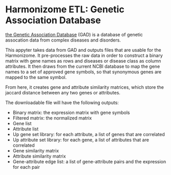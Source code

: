 # Harmonizome ETL: Genetic Association Database

[the Genetic Association Database](https://geneticassociationdb.nih.gov/) (GAD) is a database of genetic assocation data from complex diseases and disorders.

This appyter takes data from GAD and outputs files that are usable for the Harmonizome. It pre-processes the raw data  in order to construct a binary matrix with gene names as rows and diseases or disease class as column attributes. It then draws from the current NCBI database to map the gene names to a set of approved gene symbols, so that synonymous genes are mapped to the same symbol. 

From here, it creates gene and attribute similarity matrices, which store the jaccard distance between any two genes or attributes. 

The downloadable file will have the following outputs:
* Binary matrix: the expression matrix with gene symbols
* Filtered matrix: the normalized matrix
* Gene list
* Attribute list 
* Up gene set library: for each attribute, a list of genes that are correlated
* Up attribute set library: for each gene, a list of attributes that are correlated
* Gene similarity matrix
* Attribute similarity matrix
* Gene-attribute edge list: a list of gene-attribute pairs and the expression for each pair 
